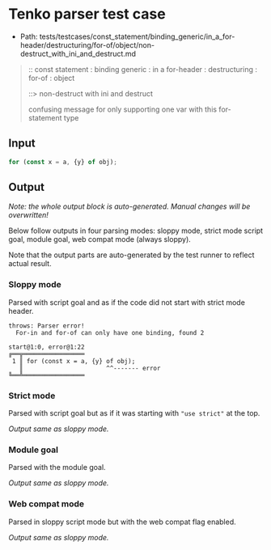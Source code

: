 # Tenko parser test case

- Path: tests/testcases/const_statement/binding_generic/in_a_for-header/destructuring/for-of/object/non-destruct_with_ini_and_destruct.md

> :: const statement : binding generic : in a for-header : destructuring : for-of : object
>
> ::> non-destruct with ini and destruct
>
> confusing message for only supporting one var with this for-statement type

## Input

`````js
for (const x = a, {y} of obj);
`````

## Output

_Note: the whole output block is auto-generated. Manual changes will be overwritten!_

Below follow outputs in four parsing modes: sloppy mode, strict mode script goal, module goal, web compat mode (always sloppy).

Note that the output parts are auto-generated by the test runner to reflect actual result.

### Sloppy mode

Parsed with script goal and as if the code did not start with strict mode header.

`````
throws: Parser error!
  For-in and for-of can only have one binding, found 2

start@1:0, error@1:22
╔══╦═════════════════
 1 ║ for (const x = a, {y} of obj);
   ║                       ^^------- error
╚══╩═════════════════

`````

### Strict mode

Parsed with script goal but as if it was starting with `"use strict"` at the top.

_Output same as sloppy mode._

### Module goal

Parsed with the module goal.

_Output same as sloppy mode._

### Web compat mode

Parsed in sloppy script mode but with the web compat flag enabled.

_Output same as sloppy mode._
